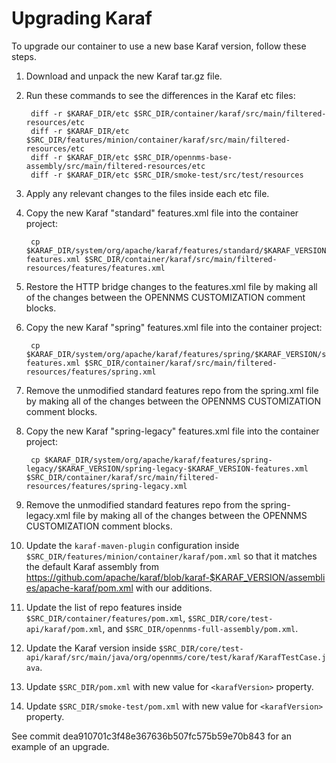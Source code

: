 Upgrading Karaf
===============

To upgrade our container to use a new base Karaf version, follow these steps.

1. Download and unpack the new Karaf tar.gz file.
1. Run these commands to see the differences in the Karaf etc files:

        diff -r $KARAF_DIR/etc $SRC_DIR/container/karaf/src/main/filtered-resources/etc
        diff -r $KARAF_DIR/etc $SRC_DIR/features/minion/container/karaf/src/main/filtered-resources/etc
        diff -r $KARAF_DIR/etc $SRC_DIR/opennms-base-assembly/src/main/filtered-resources/etc
        diff -r $KARAF_DIR/etc $SRC_DIR/smoke-test/src/test/resources

1. Apply any relevant changes to the files inside each etc file.
1. Copy the new Karaf "standard" features.xml file into the container project:

        cp $KARAF_DIR/system/org/apache/karaf/features/standard/$KARAF_VERSION/standard-$KARAF_VERSION-features.xml $SRC_DIR/container/karaf/src/main/filtered-resources/features/features.xml

1. Restore the HTTP bridge changes to the features.xml file by making all of the changes between the OPENNMS CUSTOMIZATION comment blocks.
1. Copy the new Karaf "spring" features.xml file into the container project:

        cp $KARAF_DIR/system/org/apache/karaf/features/spring/$KARAF_VERSION/spring-$KARAF_VERSION-features.xml $SRC_DIR/container/karaf/src/main/filtered-resources/features/spring.xml

1. Remove the unmodified standard features repo from the spring.xml file by making all of the changes between the OPENNMS CUSTOMIZATION comment blocks.
1. Copy the new Karaf "spring-legacy" features.xml file into the container project:

        cp $KARAF_DIR/system/org/apache/karaf/features/spring-legacy/$KARAF_VERSION/spring-legacy-$KARAF_VERSION-features.xml $SRC_DIR/container/karaf/src/main/filtered-resources/features/spring-legacy.xml

1. Remove the unmodified standard features repo from the spring-legacy.xml file by making all of the changes between the OPENNMS CUSTOMIZATION comment blocks.
1. Update the ```karaf-maven-plugin``` configuration inside ```$SRC_DIR/features/minion/container/karaf/pom.xml``` so that it matches the default Karaf assembly from <https://github.com/apache/karaf/blob/karaf-$KARAF_VERSION/assemblies/apache-karaf/pom.xml> with our additions.
1. Update the list of repo features inside ```$SRC_DIR/container/features/pom.xml```, ```$SRC_DIR/core/test-api/karaf/pom.xml```, and ```$SRC_DIR/opennms-full-assembly/pom.xml```.
1. Update the Karaf version inside ```$SRC_DIR/core/test-api/karaf/src/main/java/org/opennms/core/test/karaf/KarafTestCase.java```.
1. Update ```$SRC_DIR/pom.xml``` with new value for ```<karafVersion>``` property.
1. Update ```$SRC_DIR/smoke-test/pom.xml``` with new value for ```<karafVersion>``` property.

See commit dea910701c3f48e367636b507fc575b59e70b843 for an example of an upgrade.
